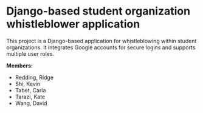 # Django-based student organization whistleblower application

This project is a Django-based application for whistleblowing within student organizations. It integrates Google accounts for secure logins and supports multiple user roles.


__Members:__
* Redding, Ridge
* Shi, Kevin 
* Tabet, Carla
* Tarazi, Kate 
* Wang, David 

